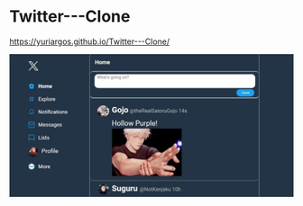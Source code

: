 # Twitter---Clone

https://yuriargos.github.io/Twitter---Clone/


![image](https://github.com/YuriArgos/Twitter---Clone/blob/main/assets/JUJUTSU.jpeg)
